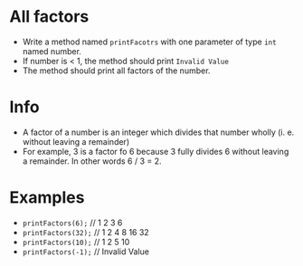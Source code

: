 # All factors
* Write a method named `printFacotrs` with one parameter of type `int` named number.
* If number is < 1, the method should print `Invalid Value`
* The method should print all factors of the number.
  
# Info
* A factor of a number is an integer which divides that number wholly (i. e. without leaving a remainder)
* For example, 3 is a factor fo 6 because 3 fully divides 6 without leaving a remainder. In other words 6 / 3 = 2.

# Examples
* `printFactors(6);` // 1 2 3 6
* `printFactors(32);` // 1 2 4 8 16 32
* `printFactors(10);` // 1 2 5 10
* `printFactors(-1);` // Invalid Value